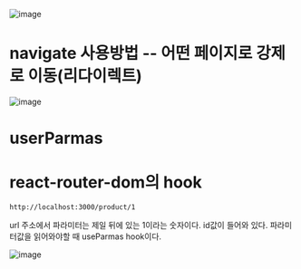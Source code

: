 ![image](https://github.com/leegowoon/react/assets/145514701/5b4a12dc-59bd-4a8d-b3af-abcdbfca38da)


# navigate 사용방법 -- 어떤 페이지로 강제로 이동(리다이렉트)

![image](https://github.com/leegowoon/react/assets/145514701/02cfa85a-cc34-402d-9f5c-72113c8aa543)

# userParmas
# react-router-dom의 hook

```
http://localhost:3000/product/1
```
url 주소에서 파라미터는 제일 뒤에 있는 1이라는 숫자이다. id값이 들어와 있다.
파라미터값을 읽어와야할 때 useParmas hook이다.

![image](https://github.com/leegowoon/react/assets/145514701/5ae9f521-18bf-47af-8d96-0a028846f22e)
